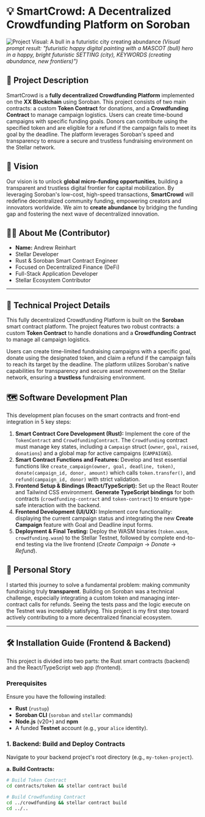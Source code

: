 # 💡 SmartCrowd: A Decentralized Crowdfunding Platform on Soroban

![Project Visual: A bull in a futuristic city creating abundance](https://i.imgur.com/83u6SgN.png)
*(Visual prompt result: "futuristic happy digital painting with a MASCOT (bull) hero in a happy, bright futuristic SETTING (city), KEYWORDS (creating abundance, new frontiers)")*

## 🚀 Project Description

SmartCrowd is a **fully decentralized Crowdfunding Platform** implemented on the **XX Blockchain** using Soroban. This project consists of two main contracts: a custom **Token Contract** for donations, and a **Crowdfunding Contract** to manage campaign logistics. Users can create time-bound campaigns with specific funding goals. Donors can contribute using the specified token and are eligible for a refund if the campaign fails to meet its goal by the deadline. The platform leverages Soroban's speed and transparency to ensure a secure and trustless fundraising environment on the Stellar network.

## 🎯 Vision

Our vision is to unlock **global micro-funding opportunities**, building a transparent and trustless digital frontier for capital mobilization. By leveraging Soroban's low-cost, high-speed transactions, **SmartCrowd** will redefine decentralized community funding, empowering creators and innovators worldwide. We aim to **create abundance** by bridging the funding gap and fostering the next wave of decentralized innovation.

## 🧑‍💻 About Me (Contributor)

* **Name:** Andrew Reinhart
* Stellar Developer
* Rust & Soroban Smart Contract Engineer
* Focused on Decentralized Finance (DeFi)
* Full-Stack Application Developer
* Stellar Ecosystem Contributor

---

## 🔧 Technical Project Details

This fully decentralized Crowdfunding Platform is built on the **Soroban** smart contract platform. The project features two robust contracts: a custom **Token Contract** to handle donations and a **Crowdfunding Contract** to manage all campaign logistics.

Users can create time-limited fundraising campaigns with a specific goal, donate using the designated token, and claim a refund if the campaign fails to reach its target by the deadline. The platform utilizes Soroban's native capabilities for transparency and secure asset movement on the Stellar network, ensuring a **trustless** fundraising environment.

## 🗺️ Software Development Plan

This development plan focuses on the smart contracts and front-end integration in 5 key steps:

1.  **Smart Contract Core Development (Rust):** Implement the core of the `TokenContract` and `CrowdfundingContract`. The `Crowdfunding` contract must manage key states, including a `Campaign` struct (`owner`, `goal`, `raised`, `donations`) and a global map for active campaigns (`CAMPAIGNS`).
2.  **Smart Contract Functions and Features:** Develop and test essential functions like `create_campaign(owner, goal, deadline, token)`, `donate(campaign_id, donor, amount)` which calls `token.transfer()`, and `refund(campaign_id, donor)` with strict validation.
3.  **Frontend Setup & Bindings (React/TypeScript):** Set up the React Router and Tailwind CSS environment. **Generate TypeScript bindings** for both contracts (`crowdfunding-contract` and `token-contract`) to ensure type-safe interaction with the backend.
4.  **Frontend Development (UI/UX):** Implement core functionality: displaying the current campaign status and integrating the new **Create Campaign** feature with Goal and Deadline input forms.
5.  **Deployment & Final Testing:** Deploy the WASM binaries (`token.wasm`, `crowdfunding.wasm`) to the Stellar Testnet, followed by complete end-to-end testing via the live frontend (*Create Campaign* -> *Donate* -> *Refund*).

## 💬 Personal Story

I started this journey to solve a fundamental problem: making community fundraising truly **transparent**. Building on Soroban was a technical challenge, especially integrating a custom token and managing inter-contract calls for refunds. Seeing the tests pass and the logic execute on the Testnet was incredibly satisfying. This project is my first step toward actively contributing to a more decentralized financial ecosystem.

---

## 🛠️ Installation Guide (Frontend & Backend)

This project is divided into two parts: the Rust smart contracts (backend) and the React/TypeScript web app (frontend).

### Prerequisites

Ensure you have the following installed:

* **Rust** (`rustup`)
* **Soroban CLI** (`soroban` and `stellar` commands)
* **Node.js** (v20+) and **npm**
* A funded **Testnet** account (e.g., your `alice` identity).

### 1. Backend: Build and Deploy Contracts

Navigate to your backend project's root directory (e.g., `my-token-project`).

**a. Build Contracts:**

```bash
# Build Token Contract
cd contracts/token && stellar contract build

# Build Crowdfunding Contract
cd ../crowdfunding && stellar contract build
cd ../..
